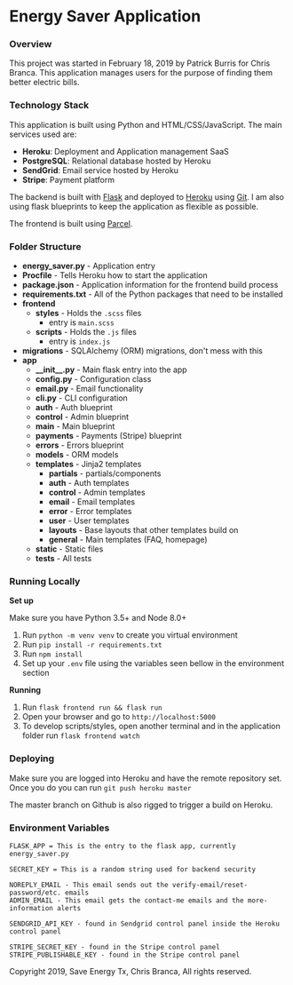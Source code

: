 # Energy Saver Application

### Overview

This project was started in February 18, 2019 by Patrick Burris for Chris Branca. This application manages users for the purpose of finding them better electric bills.

### Technology Stack

This application is built using Python and HTML/CSS/JavaScript. The main services used are:

- **Heroku**: Deployment and Application management SaaS
- **PostgreSQL**: Relational database hosted by Heroku
- **SendGrid**: Email service hosted by Heroku
- **Stripe**: Payment platform

The backend is built with [Flask](http://flask.pocoo.org/) and deployed to [Heroku](https://heroku.com) using [Git](https://git-scm.com/). I am also using flask blueprints to keep the application as flexible as possible.

The frontend is built using [Parcel](https://parceljs.org/).

### Folder Structure

- **energy\_saver.py** - Application entry
- **Procfile** - Tells Heroku how to start the application
- **package.json** - Application information for the frontend build process
- **requirements.txt** - All of the Python packages that need to be installed
- **frontend**
  * **styles** - Holds the `.scss` files
    - entry is `main.scss`
  * **scripts** - Holds the `.js` files
    - entry is `index.js`
- **migrations** - SQLAlchemy (ORM) migrations, don't mess with this
- **app**
  * **\_\_init\_\_.py** - Main flask entry into the app
  * **config.py** - Configuration class
  * **email.py** - Email functionality
  * **cli.py** - CLI configuration
  * **auth** - Auth blueprint
  * **control** - Admin blueprint
  * **main** - Main blueprint
  * **payments** - Payments (Stripe) blueprint
  * **errors** - Errors blueprint
  * **models** - ORM models
  * **templates** - Jinja2 templates
    - **partials** - partials/components
    - **auth** - Auth templates
    - **control** - Admin templates
    - **email** - Email templates
    - **error** - Error templates
    - **user** - User templates
    - **layouts** - Base layouts that other templates build on
    - **general** - Main templates (FAQ, homepage)
  * **static** - Static files
  * **tests** - All tests


### Running Locally


**Set up**

Make sure you have Python 3.5+ and Node 8.0+

1. Run `python -m venv venv` to create you virtual environment
2. Run `pip install -r requirements.txt`
3. Run `npm install`
4. Set up your `.env` file using the variables seen bellow in the environment section

**Running**

1. Run `flask frontend run && flask run`
2. Open your browser and go to `http://localhost:5000`
3. To develop scripts/styles, open another terminal and in the application folder run `flask frontend watch`


### Deploying

Make sure you are logged into Heroku and have the remote repository set. Once you do you can run `git push heroku master`

The master branch on Github is also rigged to trigger a build on Heroku.

### Environment Variables

```
FLASK_APP = This is the entry to the flask app, currently energy_saver.py

SECRET_KEY = This is a random string used for backend security

NOREPLY_EMAIL - This email sends out the verify-email/reset-password/etc. emails
ADMIN_EMAIL - This email gets the contact-me emails and the more-information alerts

SENDGRID_API_KEY - found in Sendgrid control panel inside the Heroku control panel

STRIPE_SECRET_KEY - found in the Stripe control panel
STRIPE_PUBLISHABLE_KEY - found in the Stripe control panel
```


Copyright 2019, Save Energy Tx, Chris Branca, All rights reserved.
